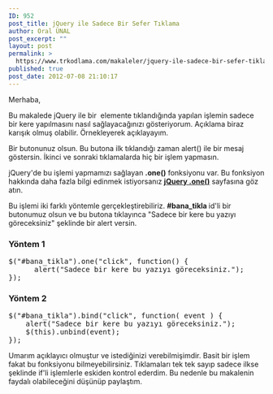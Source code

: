 ```yaml
---
ID: 952
post_title: jQuery ile Sadece Bir Sefer Tıklama
author: Oral ÜNAL
post_excerpt: ""
layout: post
permalink: >
  https://www.trkodlama.com/makaleler/jquery-ile-sadece-bir-sefer-tiklama-952.html
published: true
post_date: 2012-07-08 21:10:17
---
```

Merhaba,

Bu makalede jQuery ile bir  elemente tıklandığında yapılan işlemin sadece bir kere yapılmasını nasıl sağlayacağınızı gösteriyorum. Açıklama biraz karışık olmuş olabilir. Örnekleyerek açıklayayım.

Bir butonunuz olsun. Bu butona ilk tıklandığı zaman alert() ile bir mesaj göstersin. İkinci ve sonraki tıklamalarda hiç bir işlem yapmasın.

jQuery'de bu işlemi yapmamızı sağlayan <strong>.one()</strong> fonksiyonu var. Bu fonksiyon hakkında daha fazla bilgi edinmek istiyorsanız <a href="http://api.jquery.com/one/" target="_blank"><strong>jQuery .one()</strong></a> sayfasına göz atın.

Bu işlemi iki farklı yöntemle gerçekleştirebiliriz. <strong>#bana_tikla </strong>id'li bir butonumuz olsun ve bu butona tıklayınca "Sadece bir kere bu yazıyı göreceksiniz" şeklinde bir alert versin.
<h3>Yöntem 1</h3>
<pre class="prettyprint lang-java" data-start-line="1" data-visibility="visible" data-highlight="" data-caption="">$("#bana_tikla").one("click", function() {
      alert("Sadece bir kere bu yazıyı göreceksiniz.");
});</pre>
<h3>Yöntem 2</h3>
<pre class="prettyprint lang-java" data-start-line="1" data-visibility="visible" data-highlight="" data-caption="">$("#bana_tikla").bind("click", function( event ) {
    alert("Sadece bir kere bu yazıyı göreceksiniz.");
    $(this).unbind(event);
});</pre>
Umarım açıklayıcı olmuştur ve istediğinizi verebilmişimdir. Basit bir işlem fakat bu fonksiyonu bilmeyebilirsiniz. Tıklamaları tek tek sayıp sadece ilkse şeklinde if'li işlemlerle eskiden kontrol ederdim. Bu nedenle bu makalenin faydalı olabileceğini düşünüp paylaştım.